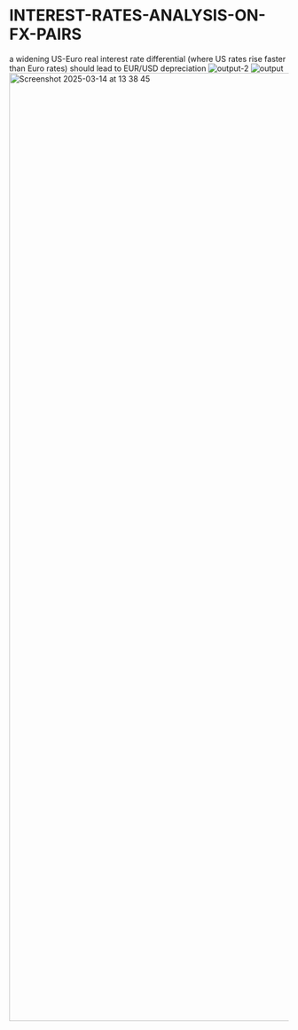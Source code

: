 # INTEREST-RATES-ANALYSIS-ON-FX-PAIRS

 a widening US-Euro real interest rate differential (where US rates rise faster than Euro rates) should lead to EUR/USD depreciation
 ![output-2](https://github.com/user-attachments/assets/375321f1-c8aa-4a0e-9796-895ade1d1799)
![output](https://github.com/user-attachments/assets/8ac79e6f-485f-457b-bf70-8c3e84c47227)
<img width="1710" alt="Screenshot 2025-03-14 at 13 38 45" src="https://github.com/user-attachments/assets/9895918e-c3d1-4c94-83a3-71e6a2978441" />
